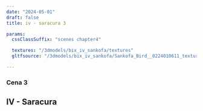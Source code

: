 ```yaml
---
date: "2024-05-01"
draft: false
title: iv - saracura 3

params:
  cssClassSuffix: "scenes chapter4"

  textures: "/3dmodels/bix_iv_sankofa/textures"
  gltfsource: "/3dmodels/bix_iv_sankofa/Sankofa_Bird__0224010611_texture.gltf"

---
```

### Cena 3
## IV - Saracura 
<canvas id="c"></canvas>